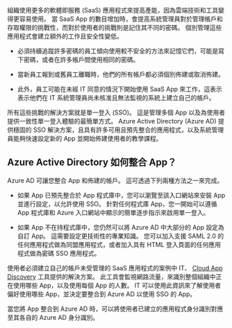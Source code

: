 組織使用更多的軟體即服務 (SaaS) 應用程式來提高產能，因為雲端技術和工具變得更容易使用。 當 SaaS App 的數目增加時，會提高系統管理員對於管理帳戶和存取權限的挑戰性，而對於使用者的挑戰則是記住其不同的密碼。 個別管理這些應用程式會建立額外的工作且安全性變低。

- 必須持續追蹤許多密碼的員工傾向使用較不安全的方法來記憶它們，可能是寫下密碼，或者在許多帳戶間使用相同的密碼。

- 當新員工報到或舊員工離職時，他們的所有帳戶都必須個別佈建或取消佈建。

- 此外，員工可能在未經 IT 同意的情況下開始使用 SaaS App 來工作，這表示表示他們在 IT 系統管理員尚未核准且無法監視的系統上建立自己的帳戶。

所有這些挑戰的解決方案就是單一登入 (SSO)。 這是管理多個 App 以及為使用者提供一致性單一登入體驗的最簡單方式。 Azure Active Directory (Azure AD) 提供穩固的 SSO 解決方案，且具有許多可用且預先整合的應用程式，以及系統管理員能夠快速設定新的 App 並開始佈建使用者的教學課程。


## Azure Active Directory 如何整合 App？

Azure AD 可讓您整合 App 和佈建的帳戶。 這可透過下列兩種方法之一來完成。

- 如果 App 已預先整合於 App 程式庫中，您可以瀏覽至該入口網站來安裝 App 並進行設定，以允許使用 SSO。 針對任何程式庫 App，您一開始可以遵循 App 程式庫和 Azure 入口網站中顯示的簡單逐步指示來啟用單一登入。

- 如果 App 不在持程式庫中，您仍然可以將 Azure AD 中大部分的 App 設定為自訂 App。 這需要設定更技術性的專業知識。 您可以加入支援 SAML 2.0 的任何應用程式做為同盟應用程式，或者加入具有 HTML 登入頁面的任何應用程式做為密碼 SSO 應用程式。

使用者必須建立自己的帳戶未受管理的 SaaS 應用程式的案例中 IT、 [Cloud App Discovery](active-directory-cloudappdiscovery-whatis.md) 工具提供的解決方案。 此工具會監視網路流量，來識別整個組織中正在使用哪些 App，以及使用每個 App 的人數。 IT 可以使用此資訊來了解使用者偏好使用哪些 App，並決定要整合到 Azure AD 以使用 SSO 的 App。

當您將 App 整合到 Azure AD 時，可以將使用者已建立的應用程式身分識別對應至其各自的 Azure AD 身分識別。





